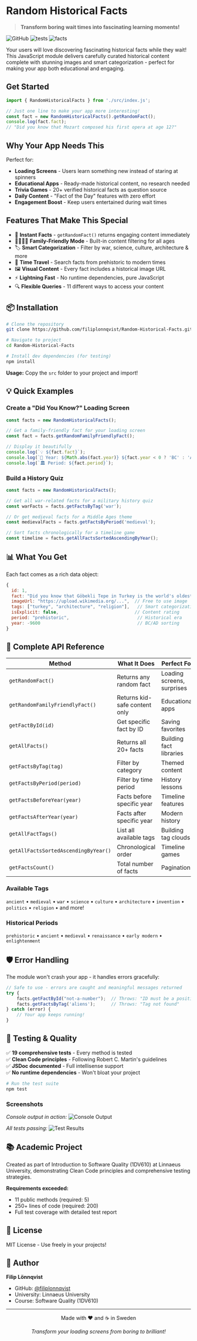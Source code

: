# Random Historical Facts

> **Transform boring wait times into fascinating learning moments!**

![GitHub](https://img.shields.io/github/license/filiplonnqvist/Random-Historical-Facts)
![tests](https://img.shields.io/badge/tests-19%20passing-brightgreen)
![facts](https://img.shields.io/badge/historical%20facts-20%2B-orange)

Your users will love discovering fascinating historical facts while they wait! This JavaScript module delivers carefully curated historical content complete with stunning images and smart categorization - perfect for making your app both educational and engaging.

## Get Started

```javascript
import { RandomHistoricalFacts } from './src/index.js';

// Just one line to make your app more interesting!
const fact = new RandomHistoricalFacts().getRandomFact();
console.log(fact.fact);
// "Did you know that Mozart composed his first opera at age 12?"
```

## Why Your App Needs This

Perfect for:
- **Loading Screens** - Users learn something new instead of staring at spinners
- **Educational Apps** - Ready-made historical content, no research needed
- **Trivia Games** - 20+ verified historical facts as question source
- **Daily Content** - "Fact of the Day" features with zero effort
- **Engagement Boost** - Keep users entertained during wait times

## Features That Make This Special

- 🎲 **Instant Facts** - `getRandomFact()` returns engaging content immediately
- 👨‍👩‍👧‍👦 **Family-Friendly Mode** - Built-in content filtering for all ages
- 🏷️ **Smart Categorization** - Filter by war, science, culture, architecture & more
- 📅 **Time Travel** - Search facts from prehistoric to modern times
- 🖼️ **Visual Content** - Every fact includes a historical image URL
- ⚡ **Lightning Fast** - No runtime dependencies, pure JavaScript
- 🔍 **Flexible Queries** - 11 different ways to access your content

## 📦 Installation

```bash
# Clone the repository
git clone https://github.com/filiplonnqvist/Random-Historical-Facts.git

# Navigate to project
cd Random-Historical-Facts

# Install dev dependencies (for testing)
npm install
```

**Usage:** Copy the `src` folder to your project and import!

## 💡 Quick Examples

### Create a "Did You Know?" Loading Screen
```javascript
const facts = new RandomHistoricalFacts();

// Get a family-friendly fact for your loading screen
const fact = facts.getRandomFamilyFriendlyFact();

// Display it beautifully
console.log(`💡 ${fact.fact}`);
console.log(`📅 Year: ${Math.abs(fact.year)} ${fact.year < 0 ? 'BC' : 'AD'}`);
console.log(`🏛️ Period: ${fact.period}`);
```

### Build a History Quiz
```javascript
const facts = new RandomHistoricalFacts();

// Get all war-related facts for a military history quiz
const warFacts = facts.getFactsByTag('war');

// Or get medieval facts for a Middle Ages theme
const medievalFacts = facts.getFactsByPeriod('medieval');

// Sort facts chronologically for a timeline game
const timeline = facts.getAllFactsSortedAscendingByYear();
```

## 📊 What You Get

Each fact comes as a rich data object:

```javascript
{
  id: 1,
  fact: "Did you know that Göbekli Tepe in Turkey is the world's oldest temple?",
  imageUrl: "https://upload.wikimedia.org/...",  // Free to use image
  tags: ["turkey", "architecture", "religion"],   // Smart categorization
  isExplicit: false,                             // Content rating
  period: "prehistoric",                          // Historical era
  year: -9600                                     // BC/AD sorting
}
```

## 📖 Complete API Reference

| Method | What It Does | Perfect For |
|--------|--------------|------------|
| `getRandomFact()` | Returns any random fact | Loading screens, surprises |
| `getRandomFamilyFriendlyFact()` | Returns kid-safe content only | Educational apps |
| `getFactById(id)` | Get specific fact by ID | Saving favorites |
| `getAllFacts()` | Returns all 20+ facts | Building fact libraries |
| `getFactsByTag(tag)` | Filter by category | Themed content |
| `getFactsByPeriod(period)` | Filter by time period | History lessons |
| `getFactsBeforeYear(year)` | Facts before specific year | Timeline features |
| `getFactsAfterYear(year)` | Facts after specific year | Modern history |
| `getAllFactTags()` | List all available tags | Building tag clouds |
| `getAllFactsSortedAscendingByYear()` | Chronological order | Timeline games |
| `getFactsCount()` | Total number of facts | Pagination |

### Available Tags
`ancient` • `medieval` • `war` • `science` • `culture` • `architecture` • `invention` • `politics` • `religion` • and more!

### Historical Periods
`prehistoric` • `ancient` • `medieval` • `renaissance` • `early modern` • `enlightenment`

## 🛡️ Error Handling

The module won't crash your app - it handles errors gracefully:

```javascript
// Safe to use - errors are caught and meaningful messages returned
try {
    facts.getFactById("not-a-number");  // Throws: "ID must be a positive number"
    facts.getFactsByTag('aliens');      // Throws: "Tag not found"
} catch (error) {
    // Your app keeps running!
}
```

## 🧪 Testing & Quality

✅ **19 comprehensive tests** - Every method is tested  
✅ **Clean Code principles** - Following Robert C. Martin's guidelines  
✅ **JSDoc documented** - Full intellisense support  
✅ **No runtime dependencies** - Won't bloat your project  

```bash
# Run the test suite
npm test
```

### Screenshots

*Console output in action:*
![Console Output](screenshots/console-output.png)

*All tests passing:*
![Test Results](screenshots/test-results.png)

## 📚 Academic Project

Created as part of Introduction to Software Quality (1DV610) at Linnaeus University, demonstrating Clean Code principles and comprehensive testing strategies.

**Requirements exceeded:**
- 11 public methods (required: 5)
- 250+ lines of code (required: 200)
- Full test coverage with detailed test report

## 📝 License

MIT License - Use freely in your projects!

## 👤 Author

**Filip Lönnqvist**
- GitHub: [@filiplonnqvist](https://github.com/filiplonnqvist)
- University: Linnaeus University
- Course: Software Quality (1DV610)

---

<p align="center">
  Made with ❤️ and ☕ in Sweden
</p>

<p align="center">
  <i>Transform your loading screens from boring to brilliant!</i>
</p>